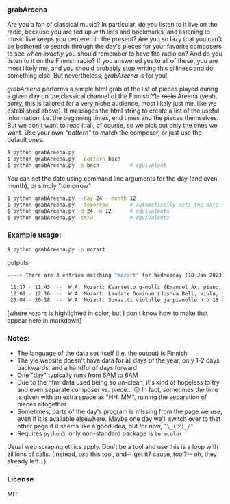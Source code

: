 
### grabAreena

Are you a fan of classical music? In particular, do you listen to it live on the radio, because you are 
fed up with lists and bookmarks, and listening to music live keeps you centered in the present?
Are you so lazy that you can't be bothered to search through the day's pieces for your favorite composers 
to see _when exactly_ you should remember to have the radio on? And do you listen to it on the Finnish radio?
If you answered yes to all of these, you are most likely me, and you should probably stop writing this silliness and do something else.
But nevertheless, _grabAreena_ is for you!

_grabAreena_ performs a simple html grab of the list of pieces played during a given day on the classical channel of the Finnish Yle ~~radio~~ Areena (yeah, sorry, this is tailored for a very niche audience, most likely just me, like we established above). It massages the html string to create a list of the useful information, i.e. the beginning times, end times and the pieces themselves. But we don't want to read it all, of course, so we pick out only the ones we want. Use your own _"pattern"_ to match the composer, or just use the default ones. 

```bash
$ python grabAreena.py
$ python grabAreena.py --pattern bach
$ python grabAreena.py -p bach          # equivalent
```

You can set the date using command line arguments for the day (and even month), or simply "tomorrow"

```bash
$ python grabAreena.py --day 24 --month 12
$ python grabAreena.py --tomorrow       # automatically sets the date to tomorrow
$ python grabAreena.py -d 24 -m 12      # equivalents
$ python grabAreena.py -tmrw            # equivalents
```

### Example usage:
```bash
$ python grabAreena.py -p mozart
```
outputs
```bash
----> There are 3 entries matching "mozart" for Wednesday (18 Jan 2023): 

 11:17 - 11:43  --  W.A. Mozart: Kvartetto g-molli (Emanuel Ax, piano, Isaac Stern, viulu, Jaime Laredo, alttoviulu, ja Yo-Yo Ma, sello). 
 12:09 - 12:16  --  W.A. Mozart: Laudate Dominum (Joshua Bell, viulu, ja St. Luken ork./Michael Stern). 
 20:04 - 20:18  --  W.A. Mozart: Sonaatti viululle ja pianolle n:o 18 G-duuri (Yefim Bronfman ja Isaac Stern). 
```
[where ```Mozart``` is highlighted in color, but I don't know how to make that appear here in markdown]

### Notes:
- The language of the data set itself (i.e. the output) is Finnish
- The yle website doesn't have data for all days of the year, only 1-2 days backwards, and a handful of days forward.
- One "day" typically runs from 6AM to 6AM
- Due to the html data used being so un-clean, it's kind of hopeless to try and even separate composer vs. piece... 😒 In fact, sometimes the time is given with an extra space as "HH: MM", ruining the separation of pieces altogether
- Sometimes, parts of the day's program is missing from the page we use, even if it is available elsewhere. Maybe one day we'll switch over to that other page if it seems like a good idea, but for now, ```¯\_(ツ)_/¯```
- Requires ```python3```, only non-standard package is ```termcolor```




Usual web scraping ethics apply. Don't be a tool and use this is a loop with zillions of calls. 
(Instead, *use* this tool, and-- get it? cause, tool?-- oh, they already left...)

### License

MIT